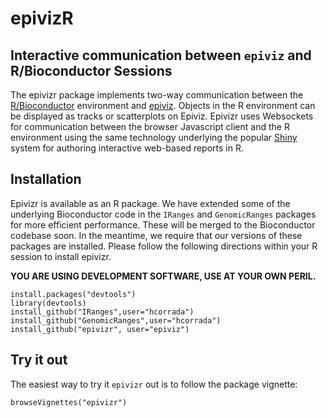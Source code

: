 epivizR
========

## Interactive communication between `epiviz` and R/Bioconductor Sessions

The epivizr package implements two-way communication between the [R/Bioconductor](http://bioconductor.org) environment and [epiviz](http://epiviz.cbcb.umd.edu). Objects in the R environment can be displayed as tracks or scatterplots on Epiviz. Epivizr uses Websockets for communication between the browser Javascript client and the R environment using the same technology underlying the popular [Shiny](http://www.rstudio.com/shiny) system for authoring interactive web-based reports in R.

 

## Installation
Epivizr is available as an R package. We have extended some of the underlying Bioconductor code in the `IRanges` and `GenomicRanges` packages for more efficient performance. These will be merged to the Bioconductor codebase soon. In the meantime, we require that our versions of these packages are installed. Please follow the following directions within your R session to install epivizr. 

**YOU ARE USING DEVELOPMENT SOFTWARE, USE AT YOUR OWN PERIL.**

```{r}
install.packages("devtools")
library(devtools)
install_github("IRanges",user="hcorrada")
install_github("GenomicRanges",user="hcorrada")
install_github("epivizr", user="epiviz")
```

## Try it out

The easiest way to try it `epivizr` out is to follow the package vignette:

```{r}
browseVignettes("epivizr")
```
